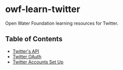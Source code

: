 # owf-learn-twitter
Open Water Foundation learning resources for Twitter.

## Table of Contents ##
* [Twitter's API](/twitter-api.md)
* [Twitter OAuth](/twitter-oauth.md)
* [Twitter Accounts Set Up](/twitter-account-setup.md)
